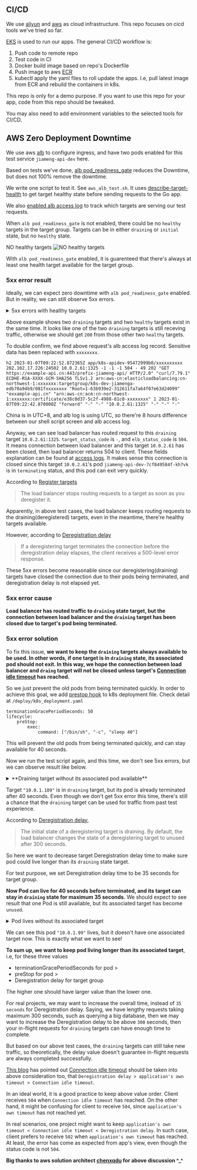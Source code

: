 ## CI/CD

We use [aliyun](https://www.aliyun.com/) and [aws](https://www.amazonaws.cn/en/) as cloud infrastructure. This repo focuses on cicd tools we've tried so far.

[EKS](https://www.amazonaws.cn/en/eks/) is used to run our apps. The general CI/CD workflow is:

1. Push code to remote repo
2. Test code in CI
3. Docker build image based on repo's Dockerfile
4. Push image to aws [ECR](https://docs.amazonaws.cn/en_us/AmazonECR/latest/userguide/what-is-ecr.html)
5. kubectl apply the yaml files to roll update the apps. I.e, pull latest image from ECR and rebuild the containers in k8s.

This repo is only for a demo purpose. If you want to use this repo for your app, code from this repo should be tweaked.

You may also need to add environment variables to the selected tools for CI/CD.

## AWS Zero Deployment Downtime

We use aws [alb](https://docs.amazonaws.cn/en_us/elasticloadbalancing/latest/application/introduction.html) to configure ingress, and have two pods enabled for this test service `jiameng-api-dev` here.

Based on tests we've done, [alb pod_readiness_gate](https://kubernetes-sigs.github.io/aws-load-balancer-controller/v2.4/deploy/pod_readiness_gate/) reduces the Downtime, but does not 100% remove the downtime.

We write one script to test it. See `aws_alb_test.sh`. It uses [describe-target-health](https://awscli.amazonaws.com/v2/documentation/api/latest/reference/elbv2/describe-target-health.html) to get target healthy state before sending requests to the Go app.

We also [enabled alb access log](https://docs.amazonaws.cn/en_us/elasticloadbalancing/latest/application/enable-access-logging.html) to track which targets are serving our test requests.

When `alb pod_readiness_gate` is not enabled, there could be no `healthy` targets in the target group. Targets can be in either `draining` or `initial` state, but no `healthy` state.

NO healthy targets
![NO healthy targets](https://yanlin-public.s3.cn-northwest-1.amazonaws.com.cn/github/aws-no-healthy-targets.jpeg)

With `alb pod_readiness_gate` enabled, it is guarenteed that there's always at least one health target available for the target group.

### 5xx error result

Ideally, we can expect zero downtime with `alb pod_readiness_gate` enabled. But in reality, we can still observe 5xx errors.

<details>
    <summary>5xx errors with healthy targets</summary>

    16 starts kube pod [2023-01-07 17:22:40.926437] ;
    NAME                               READY   STATUS        RESTARTS   AGE   IP           NODE                                            NOMINATED NODE   READINESS GATES
    jiameng-api-dev-7cf849584f-kh7vk   1/1     Terminating   0          39m   10.0.2.61    ip-10-0-2-240.cn-northwest-1.compute.internal   <none>           1/1
    jiameng-api-dev-7fccd97f9d-d66qt   1/1     Running       0          17s   10.0.2.134   ip-10-0-2-240.cn-northwest-1.compute.internal   <none>           1/1
    jiameng-api-dev-7fccd97f9d-vrk9p   1/1     Running       0          35s   10.0.1.222   ip-10-0-1-89.cn-northwest-1.compute.internal    <none>           1/1
    {
        "TargetHealthDescriptions": [
            {
                "Target": {
                    "Id": "10.0.1.222",
                    "Port": 1325,
                    "AvailabilityZone": "cn-northwest-1a"
                },
                "HealthCheckPort": "1325",
                "TargetHealth": {
                    "State": "healthy"
                }
            },
            {
                "Target": {
                    "Id": "10.0.2.134",
                    "Port": 1325,
                    "AvailabilityZone": "cn-northwest-1b"
                },
                "HealthCheckPort": "1325",
                "TargetHealth": {
                    "State": "healthy"
                }
            },
            {
                "Target": {
                    "Id": "10.0.1.109",
                    "Port": 1325,
                    "AvailabilityZone": "cn-northwest-1a"
                },
                "HealthCheckPort": "1325",
                "TargetHealth": {
                    "State": "draining",
                    "Reason": "Target.DeregistrationInProgress",
                    "Description": "Target deregistration is in progress"
                }
            },
            {
                "Target": {
                    "Id": "10.0.2.61",
                    "Port": 1325,
                    "AvailabilityZone": "cn-northwest-1b"
                },
                "HealthCheckPort": "1325",
                "TargetHealth": {
                    "State": "draining",
                    "Reason": "Target.DeregistrationInProgress",
                    "Description": "Target deregistration is in progress"
                }
            }
        ]
    }
    16 starts curl  [2023-01-07 17:22:42.554251] ;
    <html>
    <head><title>504 Gateway Time-out</title></head>
    <body>
    <center><h1>504 Gateway Time-out</h1></center>
    </body>
    </html>
    ;
    16 ends curl [2023-01-07 17:22:52.765480];

</details>

Above example shows two `draining` targets and two `healthy` targets exist in the same time. It looks like one of the two `draining` targets is still receving traffic, otherwise we should get `200` from those other two `healthy` targets.

To double confirm, we find above request's alb access log record. Sensitive data has been replaced with `xxxxxxxx`.

```
h2 2023-01-07T09:22:52.872365Z app/k8s-apidev-95472999b0/xxxxxxxxxx 202.102.17.226:24502 10.0.2.61:1325 -1 -1 -1 504 - 49 202 "GET https://example-api.cn:443/prefix-jiameng-api/ HTTP/2.0" "curl/7.79.1" ECDHE-RSA-XXXX-GCM-SHA256 TLSv1.2 arn:aws-cn:elasticloadbalancing:cn-northwest-1:xxxxxxx:targetgroup/k8s-dev-jiamenga-edb70a94b9/081fxxxxxxxx "Root=1-63b939e2-312611fa7a64f07e63d24099" "exxample-api.cn" "arn:aws-cn:acm:cn-northwest-1:xxxxxxx:certificate/e38c0d37-5c2f-4988-81c0-xxxxxxxx" 1 2023-01-07T09:22:42.870000Z "forward" "-" "-" "10.0.2.61:1325" "-" "-" "-"
```

China is in UTC+8, and alb log is using UTC, so there're 8 hours difference between our shell script screen and alb access log.

Anyway, we can see load balancer has routed request to this `draining` target `10.0.2.61:1325`. `target_status_code` is `-`, and `elb_status_code` is `504`. It means connection between load balancer and this target `10.0.2.61` has been closed, then load balancer returns 504 to client. These fields explanation can be found at [access logs](https://docs.amazonaws.cn/en_us/elasticloadbalancing/latest/application/load-balancer-access-logs.html). It makes sense this connection is closed since this target `10.0.2.61`'s pod `jiameng-api-dev-7cf849584f-kh7vk` is in `terminating` status, and this pod can exit very quickly.

According to [Register targets](https://docs.aws.amazon.com/elasticloadbalancing/latest/application/target-group-register-targets.html)

> The load balancer stops routing requests to a target as soon as you deregister it.

Apparently, in above test cases, the load balancer keeps routing requests to the draining(deregistered) targets, even in the meantime, there're healthy targets available.

However, according to [Deregistration delay](https://docs.aws.amazon.com/elasticloadbalancing/latest/application/load-balancer-target-groups.html#deregistration-delay)

> If a deregistering target terminates the connection before the deregistration delay elapses, the client receives a 500-level error response.

These 5xx errors become reasonable since our deregistering(draining) targets have closed the connection due to their pods being terminated, and deregistration delay is not elapsed yet.

### 5xx error cause

**Load balancer has routed traffic to `draining` state target, but the connection between load balancer and the `draining` target has been closed due to target's pod being terminated.**

### 5xx error solution

To fix this issue, **we want to keep the `draining` targets always available to be used. In other words, if one target is in `draining` state, its associated pod should not exit. In this way, we hope the connection between load balancer and `draing` target will not be closed unless target's [Connection idle timeout](https://docs.aws.amazon.com/elasticloadbalancing/latest/application/application-load-balancers.html#connection-idle-timeout) has reached.**

So we just prevent the old pods from being terminated quickly. In order to achieve this goal, we add [prestop hook](https://kubernetes.io/docs/concepts/containers/container-lifecycle-hooks/) to k8s deployment file. Check detail at `/deploy/k8s_deployment.yaml`

```
terminationGracePeriodSeconds: 50
lifecycle:
    preStop:
        exec:
            command: ["/bin/sh", "-c", "sleep 40"]
```

This will prevent the old pods from being terminated quickly, and can stay available for 40 seconds.

Now we run the test script again, and this time, we don't see 5xx errors, but we can observe result like below.

<details>
    <summary>**Draining target without its associated pod available**</summary>

    35 starts kube pod [2023-01-06 19:41:34.769521] ;
    NAME                               READY   STATUS        RESTARTS   AGE   IP           NODE                                            NOMINATED NODE   READINESS GATES
    jiameng-api-dev-559b96d846-vpvhg   1/1     Terminating   0          11m   10.0.2.235   ip-10-0-2-240.cn-northwest-1.compute.internal   <none>           1/1
    jiameng-api-dev-7665d8f85f-6r46s   1/1     Running       0          47s   10.0.2.66    ip-10-0-2-240.cn-northwest-1.compute.internal   <none>           1/1
    jiameng-api-dev-7665d8f85f-z6w8v   1/1     Running       0          65s   10.0.1.99    ip-10-0-1-89.cn-northwest-1.compute.internal    <none>           1/1
    {
        "TargetHealthDescriptions": [
            {
                "Target": {
                    "Id": "10.0.2.66",
                    "Port": 1325,
                    "AvailabilityZone": "cn-northwest-1b"
                },
                "HealthCheckPort": "1325",
                "TargetHealth": {
                    "State": "healthy"
                }
            },
            {
                "Target": {
                    "Id": "10.0.2.235",
                    "Port": 1325,
                    "AvailabilityZone": "cn-northwest-1b"
                },
                "HealthCheckPort": "1325",
                "TargetHealth": {
                    "State": "draining",
                    "Reason": "Target.DeregistrationInProgress",
                    "Description": "Target deregistration is in progress"
                }
            },
            {
                "Target": {
                    "Id": "10.0.1.109",
                    "Port": 1325,
                    "AvailabilityZone": "cn-northwest-1a"
                },
                "HealthCheckPort": "1325",
                "TargetHealth": {
                    "State": "draining",
                    "Reason": "Target.DeregistrationInProgress",
                    "Description": "Target deregistration is in progress"
                }
            },
            {
                "Target": {
                    "Id": "10.0.1.99",
                    "Port": 1325,
                    "AvailabilityZone": "cn-northwest-1a"
                },
                "HealthCheckPort": "1325",
                "TargetHealth": {
                    "State": "healthy"
                }
            }
        ]
    }
    35 starts curl  [2023-01-06 19:41:36.510725] ;
    ok;
    35 ends curl [2023-01-06 19:41:36.741279];
</details>

Target `"10.0.1.109"` is in `draining` target, but its pod is already terminated after 40 seconds. Even though we don't get 5xx error this time, there's still a chance that the `draining` target can be used for traffic from past test experience.

According to [Deregistration delay](https://docs.aws.amazon.com/elasticloadbalancing/latest/application/load-balancer-target-groups.html#deregistration-delay), 

> The initial state of a deregistering target is draining. By default, the load balancer changes the state of a deregistering target to unused after 300 seconds. 

So here we want to decrease target Deregistration delay time to make sure pod could live longer than its `draining` state target.

For test purpose, we set Deregistration delay time to be 35 seconds for target group.

**Now Pod can live for 40 seconds before terminated, and its target can stay in `draining` state for maximum 35 seconds.** We should expect to see result that one Pod is still available, but its associated target has become `unused`.

<details>
    <summary>Pod lives without its associated target</summary>

    30 starts kube pod [2023-01-06 20:11:48.745410] ;
    NAME                               READY   STATUS        RESTARTS   AGE   IP           NODE                                            NOMINATED NODE   READINESS GATES
    jiameng-api-dev-6cd554685-l46jz    1/1     Running       0          37s   10.0.2.134   ip-10-0-2-240.cn-northwest-1.compute.internal   <none>           1/1
    jiameng-api-dev-6cd554685-w49dg    1/1     Running       0          54s   10.0.1.109   ip-10-0-1-89.cn-northwest-1.compute.internal    <none>           1/1
    jiameng-api-dev-7665d8f85f-6r46s   1/1     Terminating   0          31m   10.0.2.66    ip-10-0-2-240.cn-northwest-1.compute.internal   <none>           1/1
    jiameng-api-dev-7665d8f85f-z6w8v   1/1     Terminating   0          31m   10.0.1.99    ip-10-0-1-89.cn-northwest-1.compute.internal    <none>           1/1
    {
        "TargetHealthDescriptions": [
            {
                "Target": {
                    "Id": "10.0.2.66",
                    "Port": 1325,
                    "AvailabilityZone": "cn-northwest-1b"
                },
                "HealthCheckPort": "1325",
                "TargetHealth": {
                    "State": "draining",
                    "Reason": "Target.DeregistrationInProgress",
                    "Description": "Target deregistration is in progress"
                }
            },
            {
                "Target": {
                    "Id": "10.0.1.109",
                    "Port": 1325,
                    "AvailabilityZone": "cn-northwest-1a"
                },
                "HealthCheckPort": "1325",
                "TargetHealth": {
                    "State": "healthy"
                }
            },
            {
                "Target": {
                    "Id": "10.0.2.134",
                    "Port": 1325,
                    "AvailabilityZone": "cn-northwest-1b"
                },
                "HealthCheckPort": "1325",
                "TargetHealth": {
                    "State": "healthy"
                }
            }
        ]
    }
    30 starts curl  [2023-01-06 20:11:50.392375] ;
    ok;
    30 ends curl [2023-01-06 20:11:50.606315];
</details>

We can see this pod `"10.0.1.99"` lives, but it doesn't have one associated target now. This is exactly what we want to see!

**To sum up, we want to keep pod living longer than its associated target**, i.e, for these three values

- terminationGracePeriodSeconds for pod >
- preStop for pod >
- Deregistration delay for target group

The higher one should have larger value than the lower one.

For real projects, we may want to increase the overall time, instead of `35 seconds` for Deregistration delay. Saying, we have lengthy requests taking maximum 300 seconds, such as querying a big database, then we may want to increase the Deregistration delay to be above `300` seconds, then your in-flight requests for `draining` targets can have enough time to complete.

But based on our above test cases, the `draining` targets can still take new traffic, so theoretically, the delay value doesn't guarantee in-flight requests are always completed successfully.

[This blog](https://blog.davidh83110.com/blog/2021-06-24-eks-awslbcontroller-gracefully-rolling-update/) has pointed out [Connection idle timeout](https://docs.aws.amazon.com/elasticloadbalancing/latest/application/application-load-balancers.html#connection-idle-timeout) should be taken into above consideration too, that `Deregistration delay > application's own timeout > Connection idle timeout`.

In an ideal world, it is a good practice to keep above value order. Client receives `504` when `Connection idle timeout` has reached. On the other hand, it might be confusing for client to receive `504`, since `application's own timeout` has not reached yet.

In real scenarios, one project might want to keep `application's own timeout < Connection idle timeout < Deregistration delay`. In such case, client prefers to receive `502` when `application's own timeout` has reached. At least, the error has come as expected from app's view, even though the status code is not `504`.

**Big thanks to aws solution architect [chenxqdu](https://github.com/chenxqdu) for above discussion ^_^**
